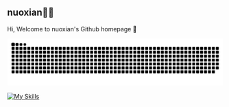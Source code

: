 ## nuoxian👨‍💻
Hi, Welcome to nuoxian's Github homepage 👋

![](https://raw.githubusercontent.com/nuoxi4n/nuoxi4n/main/assets/github-contribution-grid-snake.svg)

[![My Skills](https://skillicons.dev/icons?perline=20&i=ae,apple,au,bootstrap,c,cpp,cloudflare,css,discord,docker,git,github,githubactions,gitlab,gmail,html,idea,ai,java,js,jenkins,jquery,kali,linux,md,mongodb,mysql,nginx,nodejs,npm,nuxtjs,ps,php,pnpm,postgres,powershell,pr,py,redis,sqlite,twitter,ts,ubuntu,unity,unreal,vercel,vite,vscode,windows,wordpress)](https://nuoxiana.cn)
